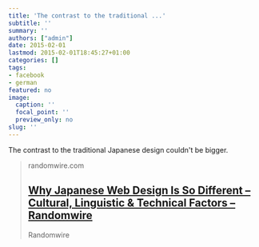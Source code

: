 ```yaml
---
title: 'The contrast to the traditional ...'
subtitle: ''
summary: ''
authors: ["admin"]
date: 2015-02-01
lastmod: 2015-02-01T18:45:27+01:00
categories: []
tags:
- facebook
- german
featured: no
image:
  caption: ''
  focal_point: ''
  preview_only: no
slug: ''
---
```

The contrast to the traditional Japanese design couldn't be bigger.
> randomwire.com
> ## [Why Japanese Web Design Is So Different – Cultural, Linguistic & Technical Factors – Randomwire](http://randomwire.com/why-japanese-web-design-is-so-different/)
>
>Randomwire



